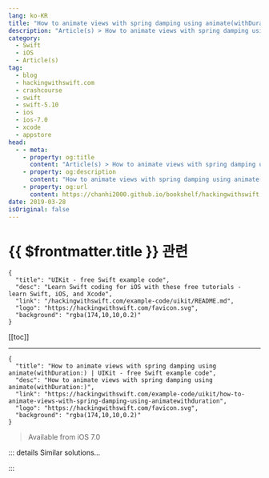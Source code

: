 ```yaml
---
lang: ko-KR
title: "How to animate views with spring damping using animate(withDuration:)"
description: "Article(s) > How to animate views with spring damping using animate(withDuration:)"
category:
  - Swift
  - iOS
  - Article(s)
tag: 
  - blog
  - hackingwithswift.com
  - crashcourse
  - swift
  - swift-5.10
  - ios
  - ios-7.0
  - xcode
  - appstore
head:
  - - meta:
    - property: og:title
      content: "Article(s) > How to animate views with spring damping using animate(withDuration:)"
    - property: og:description
      content: "How to animate views with spring damping using animate(withDuration:)"
    - property: og:url
      content: https://chanhi2000.github.io/bookshelf/hackingwithswift.com/example-code/uikit/how-to-animate-views-with-spring-damping-using-animatewithduration.html
date: 2019-03-28
isOriginal: false
---
```


# {{ $frontmatter.title }} 관련

```component VPCard
{
  "title": "UIKit - free Swift example code",
  "desc": "Learn Swift coding for iOS with these free tutorials - learn Swift, iOS, and Xcode",
  "link": "/hackingwithswift.com/example-code/uikit/README.md",
  "logo": "https://hackingwithswift.com/favicon.svg",
  "background": "rgba(174,10,10,0.2)"
}
```

[[toc]]

---

```component VPCard
{
  "title": "How to animate views with spring damping using animate(withDuration:) | UIKit - free Swift example code",
  "desc": "How to animate views with spring damping using animate(withDuration:)",
  "link": "https://hackingwithswift.com/example-code/uikit/how-to-animate-views-with-spring-damping-using-animatewithduration",
  "logo": "https://hackingwithswift.com/favicon.svg",
  "background": "rgba(174,10,10,0.2)"
}
```

> Available from iOS 7.0

<!-- TODO: 작성 -->

<!--
Spring animations work by changing from a start state to an end state, with a slight overshoot and bounce at the end. For example, if you want to animate a view moving from X:0 to X:100, it might move to X:120 before bouncing back to X:80, then X:110 and finally X:100, as if the animation were attached to a spring.

Spring animations are built into iOS as of iOS 7.0 and require two values: how "springy" the spring should be, and how fast it should start. The first value is specified with `usingSpringWithDamping`, where higher values make the bouncing finish faster. The second value is specified with `initialSpringVelocity`, where higher values give the spring more initial momentum.

Here's the code to make a view fade out, then fade it the tiniest bit, then fade out again - all done using a spring animation:

```swift
UIView.animate(withDuration: 1, delay: 1, usingSpringWithDamping: 0.5, initialSpringVelocity: 5, options: .curveEaseInOut, animations: {
    self.viewToAnimate.alpha = 0
}) { _ in
    self.viewToAnimate.removeFromSuperview()
}
```

-->

::: details Similar solutions…

<!--
/example-code/uikit/how-to-animate-views-using-animatewithduration">How to animate views using animate(withDuration:) 
/quick-start/swiftui/how-to-create-a-spring-animation">How to create a spring animation 
/example-code/uikit/how-to-animate-views-using-uiviewpropertyanimator">How to animate views using UIViewPropertyAnimator 
/quick-start/swiftui/how-to-animate-the-size-of-text">How to animate the size of text 
/example-code/uikit/how-to-animate-when-your-size-class-changes-willtransitionto">How to animate when your size class changes: willTransition(to:)</a>
-->

:::

